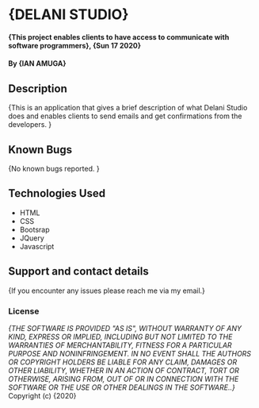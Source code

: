 # {DELANI STUDIO}
#### {This project enables clients to have access to communicate with software programmers}, {Sun 17 2020}
#### By **{IAN AMUGA}**
## Description
{This is an application that gives a brief description of what Delani Studio does and enables clients to send emails and get confirmations from the developers. }

## Known Bugs
{No known bugs reported. }
## Technologies Used
* HTML
* CSS
* Bootsrap
* JQuery
* Javascript

## Support and contact details
{If you encounter any issues please reach me via my email.}
### License
*{THE SOFTWARE IS PROVIDED "AS IS", WITHOUT WARRANTY OF ANY KIND, EXPRESS OR
IMPLIED, INCLUDING BUT NOT LIMITED TO THE WARRANTIES OF MERCHANTABILITY,
FITNESS FOR A PARTICULAR PURPOSE AND NONINFRINGEMENT. IN NO EVENT SHALL THE
AUTHORS OR COPYRIGHT HOLDERS BE LIABLE FOR ANY CLAIM, DAMAGES OR OTHER
LIABILITY, WHETHER IN AN ACTION OF CONTRACT, TORT OR OTHERWISE, ARISING FROM,
OUT OF OR IN CONNECTION WITH THE SOFTWARE OR THE USE OR OTHER DEALINGS IN THE
SOFTWARE..}*
Copyright (c) {2020}
